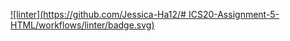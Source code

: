 [![linter](https://github.com/Jessica-Ha12/# ICS20-Assignment-5-HTML/workflows/linter/badge.svg)](https://github.com/marketplace/actions/super-linter)
